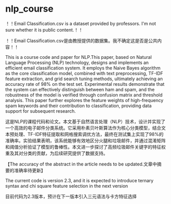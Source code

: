 # nlp_course

！！Email Classification.csv is a dataset provided by professors. I'm not sure whether it is public content.！！

！！Email Classification.csv是由教授提供的数据集。我不确定这是否是公共内容！！

This is a course code and paper for NLP.This paper, based on Natural Language Processing (NLP) technology, designs and implements an efficient email classification system. It employs the Naive Bayes algorithm as the core classification model, combined with text preprocessing, TF-IDF feature extraction, and grid search tuning methods, ultimately achieving an accuracy rate of 98% on the test set. Experimental results demonstrate that the system can effectively distinguish between ham and spam, and the robustness of the model is verified through confusion matrix and threshold analysis. This paper further explores the feature weights of high-frequency spam keywords and their contribution to classification, providing data support for subsequent research.

这是NLP的课程代码和论文。本文基于自然语言处理（NLP）技术，设计并实现了一个高效的电子邮件分类系统。它采用朴素贝叶斯算法作为核心分类模型，结合文本预处理、TF-IDF特征提取和网格搜索调优方法，最终在测试集上实现了98%的准确率。实验结果表明，该系统能够有效地区分火腿和垃圾邮件，并通过混淆矩阵和阈值分析验证了模型的鲁棒性。本文进一步探讨了高频垃圾邮件关键字的特征权重及其对分类的贡献，为后续研究提供了数据支持。



【The accuracy of the abstract in the article needs to be updated.文章中摘要的准确率待更新】



The current code is version 2.3, and it is expected to introduce ternary syntax and chi square feature selection in the next version

目前代码为2.3版本，预计在下一版本引入三元语法与卡方特征选择
